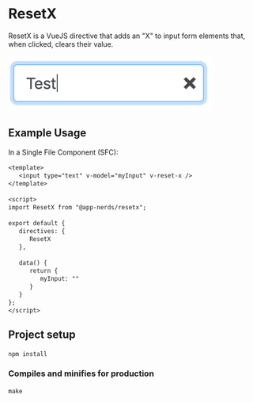 # ResetX

ResetX is a VueJS directive that adds an "X" to input form elements
that, when clicked, clears their value.

![Screenshot](./screenshots/screenshot-1.png)

## Example Usage
In a Single File Component (SFC):

```vue
<template>
   <input type="text" v-model="myInput" v-reset-x />
</template>

<script>
import ResetX from "@app-nerds/resetx";

export default {
   directives: {
      ResetX
   },

   data() {
      return {
         myInput: ""
      }
   }
};
</script>
```

## Project setup
```
npm install
```

### Compiles and minifies for production
```
make
```
